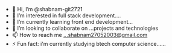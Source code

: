 - 👋 Hi, I’m @shabnam-git2721
- 👀 I’m interested in full stack development....
- 🌱 I’m currently learning front end development...
- 💞️ I’m looking to collaborate on ...projects and technologies
- 📫 How to reach me ...shabnam27052003@gmail.com
- ⚡ Fun fact: i'm currently studying btech computer science......

<!---
shabnam-git2721/shabnam-git2721 is a ✨ special ✨ repository because its `README.md` (this file) appears on your GitHub profile.
You can click the Preview link to take a look at your changes.
--->
